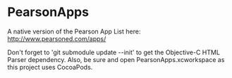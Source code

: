 PearsonApps
===========

A native version of the Pearson App List here: http://www.pearsoned.com/apps/

Don't forget to 'git submodule update --init' to get the Objective-C HTML Parser dependency. Also, be sure and open PearsonApps.xcworkspace as this project uses CocoaPods.

